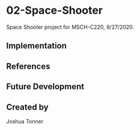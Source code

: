 # 02-Space-Shooter
Space Shooter project for MSCH-C220, 9/27/2020. 

## Implementation

## References

## Future Development

## Created by
Joshua Tonner

